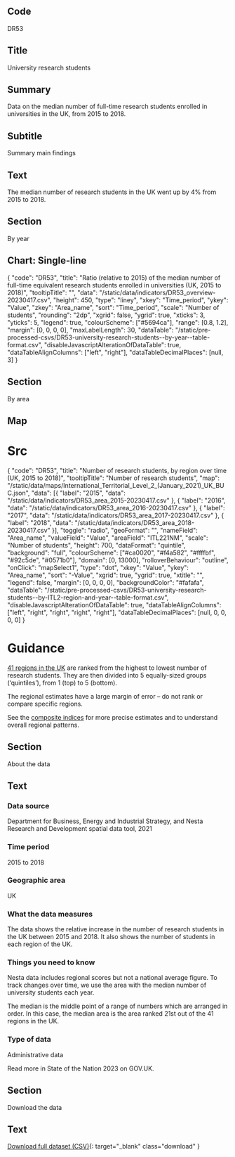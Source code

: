## Code
DR53

## Title
University research students

## Summary
Data on the median number of full-time research students enrolled in universities in the UK, from 2015 to 2018.

## Subtitle
Summary main findings

## Text
The median number of research students in the UK went up by 4% from 2015 to 2018.

## Section
By year

## Chart: Single-line
{
    "code": "DR53",
    "title": "Ratio (relative to 2015) of the median number of full-time equivalent research students enrolled in universities (UK, 2015 to 2018)",
    "tooltipTitle": "",
    "data": "/static/data/indicators/DR53_overview-20230417.csv",
    "height": 450,
    "type": "liney",
    "xkey": "Time_period",
    "ykey": "Value",
    "zkey": "Area_name",
    "sort": "Time_period",
    "scale": "Number of students",
    "rounding": "2dp",
    "xgrid": false,
    "ygrid": true,
    "xticks": 3,
    "yticks": 5,
    "legend": true,
    "colourScheme": ["#5694ca"],
    "range": [0.8, 1.2],
    "margin": [0, 0, 0, 0],
    "maxLabelLength": 30,
    "dataTable": "/static/pre-processed-csvs/DR53-university-research-students--by-year--table-format.csv",
    "disableJavascriptAlterationOfDataTable": true,
    "dataTableAlignColumns": ["left", "right"],
    "dataTableDecimalPlaces": [null, 3]
}

## Section
By area

## Map
# Src
{
    "code": "DR53",
    "title": "Number of research students, by region over time (UK, 2015 to 2018)",
    "tooltipTitle": "Number of research students",
    "map": "/static/data/maps/International_Territorial_Level_2_(January_2021)_UK_BUC.json",
    "data": [{
        "label": "2015",
        "data": "/static/data/indicators/DR53_area_2015-20230417.csv"
    }, {
        "label": "2016",
        "data": "/static/data/indicators/DR53_area_2016-20230417.csv"
    }, {
        "label": "2017",
        "data": "/static/data/indicators/DR53_area_2017-20230417.csv"
    }, {
        "label": "2018",
        "data": "/static/data/indicators/DR53_area_2018-20230417.csv"
    }],
    "toggle": "radio",
    "geoFormat": "",
    "nameField": "Area_name",
    "valueField": "Value",
    "areaField": "ITL221NM",
    "scale": "Number of students",
    "height": 700,
    "dataFormat": "quintile",
    "background": "full",
    "colourScheme": ["#ca0020", "#f4a582", "#ffffbf", "#92c5de", "#0571b0"],
    "domain": [0, 13000],
    "rolloverBehaviour": "outline",
    "onClick": "mapSelect1",
    "type": "dot",
    "xkey": "Value",
    "ykey": "Area_name",
    "sort": "-Value",
    "xgrid": true,
    "ygrid": true,
    "xtitle": "",
    "legend": false,
    "margin": [0, 0, 0, 0],
    "backgroundColor": "#fafafa",
    "dataTable": "/static/pre-processed-csvs/DR53-university-research-students--by-ITL2-region-and-year--table-format.csv",
    "disableJavascriptAlterationOfDataTable": true,
    "dataTableAlignColumns": ["left", "right", "right", "right", "right"],
    "dataTableDecimalPlaces": [null, 0, 0, 0, 0]
}

# Guidance
[41 regions in the UK](/social_mobility_by_area#the-41-regions) are ranked from the highest to lowest number of research students.
They are then divided into 5 equally-sized groups (‘quintiles’), from 1 (top) to 5 (bottom).

The regional estimates have a large margin of error – do not rank or compare specific regions.

See the [composite indices](/social_mobility_by_area#composite-measures-by-region) for more precise estimates and to
understand overall regional patterns.

## Section
About the data

## Text
### Data source
Department for Business, Energy and Industrial Strategy, and Nesta Research and Development spatial data tool, 2021

### Time period
2015 to 2018

### Geographic area
UK

### What the data measures
The data shows the relative increase in the number of research students in the UK between 2015 and 2018.
It also shows the number of students in each region of the UK.

### Things you need to know
Nesta data includes regional scores but not a national average figure.
To track changes over time, we use the area with the median number of university students each year. 

The median is the middle point of a range of numbers which are arranged in order.
In this case, the median area is the area ranked 21st out of the 41 regions in the UK.

### Type of data
Administrative data

Read more in State of the Nation 2023 on GOV.UK.

## Section
Download the data

## Text
[Download full dataset (CSV)](/static/data/full-datasets/DR53-university-research-students--full-dataset.csv){: target="_blank" class="download" }
